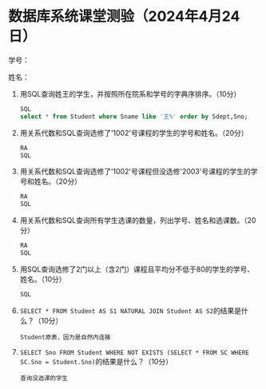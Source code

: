 # 数据库系统课堂测验（2024年4月24日）

学号：

姓名：

1. 用SQL查询姓王的学生，并按照所在院系和学号的字典序排序。（10分）

   ```sql
   SQL
   select * from Student where Sname like '王%' order by Sdept,Sno;
   ```

2. 用关系代数和SQL查询选修了'1002'号课程的学生的学号和姓名。（20分）

   ```sql
   RA
   SQL
   
   ```

3. 用关系代数和SQL查询选修了'1002'号课程但没选修'2003'号课程的学生的学号和姓名。（20分）

   ```sql
   RA
   SQL
   
   ```

4. 用关系代数和SQL查询所有学生选课的数量，列出学号、姓名和选课数。（20分）

   ```sql
   RA
   SQL
   
   ```

5. 用SQL查询选修了2门以上（含2门）课程且平均分不低于80的学生的学号、姓名。（10分）

   ```sql
   SQL
   
   ```

6. `SELECT * FROM Student AS S1 NATURAL JOIN Student AS S2`的结果是什么？（10分）

   ```
   Student原表，因为是自然内连接
   ```

7. `SELECT Sno FROM Student WHERE NOT EXISTS (SELECT * FROM SC WHERE SC.Sno = Student.Sno)`的结果是什么？（10分）

   ```
   查询没选课的学生
   ```
   